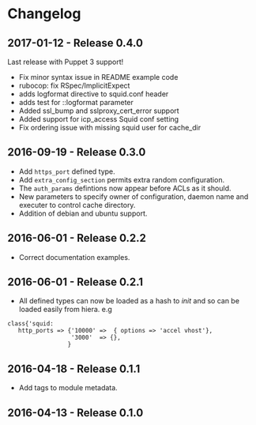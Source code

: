 # Changelog

## 2017-01-12 - Release 0.4.0

Last release with Puppet 3 support!
* Fix minor syntax issue in README example code
* rubocop: fix RSpec/ImplicitExpect
* adds logformat directive to squid.conf header
* adds test for ::logformat parameter
* Added ssl_bump and sslproxy_cert_error support
* Added support for icp_access Squid conf setting
* Fix ordering issue with missing squid user for cache_dir

## 2016-09-19 - Release 0.3.0
* Add `https_port` defined type.
* Add `extra_config_section` permits extra random configuration.
* The `auth_params` defintions now appear before ACLs as it should.
* New parameters to specify owner of configuration,  daemon name
  and  executer to control cache directory.
* Addition of debian and ubuntu support.

## 2016-06-01 - Release 0.2.2
* Correct documentation examples.

## 2016-06-01 - Release 0.2.1

* All defined types can now be loaded as a hash to *init* and
  so can be loaded easily from hiera.
  e.g
```
class{'squid:
   http_ports => {'10000' =>  { options => 'accel vhost'},
                  '3000'  => {},
                 }
```

## 2016-04-18 - Release 0.1.1

* Add tags to module metadata.

## 2016-04-13 - Release 0.1.0
